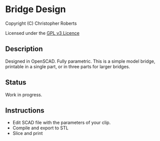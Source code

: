 Bridge Design
=============

Copyright (C) Christopher Roberts

Licensed under the [GPL v3 Licence](https://github.com/chrisjrob/bridge/blob/master/LICENCE.md "Read licence")

Description
-----------
Designed in OpenSCAD.
Fully parametric.
This is a simple model bridge, printable in a single part, or in three parts for larger bridges.

Status
------
Work in progress.

Instructions
------------
* Edit SCAD file with the parameters of your clip.
* Compile and export to STL
* Slice and print
